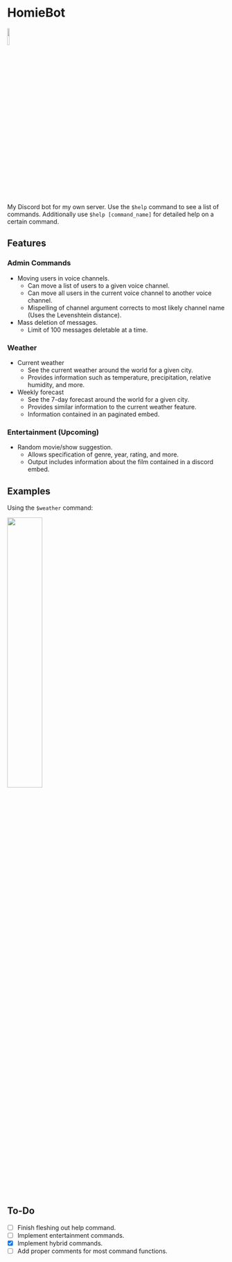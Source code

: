 # HomieBot
<img src="https://user-images.githubusercontent.com/103806406/223017612-6aec4e3a-64c5-4095-a3f2-74e2f60f25c6.png" width=10% height=10%>

My Discord bot for my own server. Use the `$help` command to see a list of commands. Additionally use `$help [command_name]` for detailed help on a certain command.  

## Features

### Admin Commands
- Moving users in voice channels.
  - Can move a list of users to a given voice channel.
  - Can move all users in the current voice channel to another voice channel.
  - Mispelling of channel argument corrects to most likely channel name (Uses the Levenshtein distance).
- Mass deletion of messages.
  - Limit of 100 messages deletable at a time.

### Weather
- Current weather
  - See the current weather around the world for a given city.
  - Provides information such as temperature, precipitation, relative humidity, and more.
- Weekly forecast
  - See the 7-day forecast around the world for a given city.
  - Provides similar information to the current weather feature.
  - Information contained in an paginated embed.

### Entertainment (Upcoming)
- Random movie/show suggestion. 
  - Allows specification of genre, year, rating, and more.
  - Output includes information about the film contained in a discord embed.

## Examples

Using the `$weather` command:

<img src = "https://user-images.githubusercontent.com/103806406/223621188-e972f4fd-04e9-412b-8503-48f2cf0a49d3.png" width=40% height=40%>

## To-Do
- [ ] Finish fleshing out help command.
- [ ] Implement entertainment commands.
- [x] Implement hybrid commands.
- [ ] Add proper comments for most command functions.
